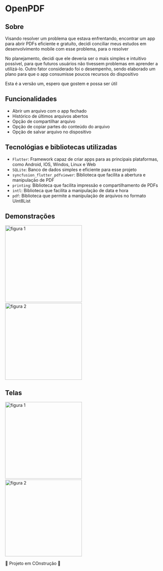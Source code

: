 # OpenPDF
## Sobre
<p>Visando resolver um problema que estava enfrentando, encontrar um app para abrir PDFs eficiente e gratuíto,
  decidi conciliar meus estudos em desenvolvimento mobile com esse problema, para o resolver</p>
<p>No planejamento, decidi que ele deveria ser o mais simples e intuitivo possível, 
  para que futuros usuários não tivessem problemas em aprender a utilizá-lo. Outro fator considerado foi o desempenho, 
  sendo elaborado um plano para que o app consumisse poucos recursos do dispositivo</p>
<p>Esta é a versão um, espero que gostem e possa ser útil</p>

## Funcionalidades
- Abrir um arquivo com o app fechado
- Histórico de últimos arquivos abertos
- Opção de compartilhar arquivo
- Opção de copiar partes do conteúdo do arquivo
- Opção de salvar arquivo no dispositivo

## Tecnológias e bibliotecas utilizadas
- ``Flutter``: Framework capaz de criar apps para as principais plataformas, como Android, IOS, Windos, Linux e Web
- ``SQLite``: Banco de dados simples e eficiente para esse projeto
- ``syncfusion_flutter_pdfviewer``: Biblioteca que facilita a abertura e manipulação de PDF
- ``printing``: Biblioteca que facilita impressão e compartilhamento de PDFs
- ``intl``: Biblioteca que facilita a manipulação de data e hora
- ``pdf``: Biblioteca que permite a manipulação de arquivos no formato Uint8List

## Demonstrações
<p align='left'>
  <img src="https://github.com/user-attachments/assets/08a5e004-cd4c-49f3-83d3-e833fb6cecc5" alt="figura 1" width="250"/>
  &nbsp;&nbsp;&nbsp;
  <img src="https://github.com/user-attachments/assets/f58a5d6a-afbb-4112-a33e-757658dbecc7" alt="figura 2" width="250"/>
</p>

## Telas
<p align='left'>
  <img src="https://github.com/user-attachments/assets/08a5e004-cd4c-49f3-83d3-e833fb6cecc5" alt="figura 1" width="250"/>
  &nbsp;&nbsp;&nbsp;
  <img src="https://github.com/user-attachments/assets/f58a5d6a-afbb-4112-a33e-757658dbecc7" alt="figura 2" width="250"/>
</p>

🚧 Projeto em COnstrução 🚧

